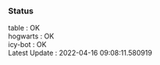 ### Status


table : OK  
hogwarts : OK  
icy-bot : OK  
Latest Update : 2022-04-16 09:08:11.580919
